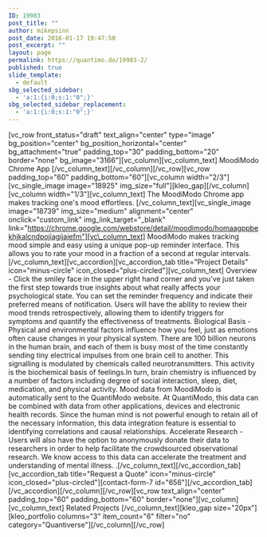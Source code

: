 ```yaml
---
ID: 19983
post_title: ""
author: mikepsinn
post_date: 2016-01-17 19:47:50
post_excerpt: ""
layout: page
permalink: https://quantimo.do/19983-2/
published: true
slide_template:
  - default
sbg_selected_sidebar:
  - 'a:1:{i:0;s:1:"0";}'
sbg_selected_sidebar_replacement:
  - 'a:1:{i:0;s:1:"0";}'
---
```

[vc_row front_status="draft" text_align="center" type="image" bg_position="center" bg_position_horizontal="center" bg_attachment="true" padding_top="30" padding_bottom="20" border="none" bg_image="3166"][vc_column][vc_column_text] MoodiModo Chrome App [/vc_column_text][/vc_column][/vc_row][vc_row padding_top="60" padding_bottom="60"][vc_column width="2/3"][vc_single_image image="18925" img_size="full"][kleo_gap][/vc_column][vc_column width="1/3"][vc_column_text] The MoodiModo Chrome app makes tracking one's mood effortless. [/vc_column_text][vc_single_image image="18739" img_size="medium" alignment="center" onclick="custom_link" img_link_target="\_blank" link="https://chrome.google.com/webstore/detail/moodimodo/homaagppbekhjkalcndpojiagijaiefm"][vc\_column_text] MoodiModo makes tracking mood simple and easy using a unique pop-up reminder interface. This allows you to rate your mood in a fraction of a second at regular intervals. [/vc_column_text][vc_accordion][vc_accordion_tab title="Project Details" icon="minus-circle" icon_closed="plus-circled"][vc_column_text] Overview - Click the smiley face in the upper right hand corner and you've just taken the first step towards true insights about what really affects your psychological state. You can set the reminder frequency and indicate their preferred means of notification. Users will have the ability to review their mood trends retrospectively, allowing them to identify triggers for symptoms and quantify the effectiveness of treatments. Biological Basis - Physical and environmental factors influence how you feel, just as emotions often cause changes in your physical system. There are 100 billion neurons in the human brain, and each of them is busy most of the time constantly sending tiny electrical impulses from one brain cell to another. This signalling is modulated by chemicals called neurotransmitters. This activity is the biochemical basis of feelings.In turn, brain chemistry is influenced by a number of factors including degree of social interaction, sleep, diet, medication, and physical activity. Mood data from MoodiModo is automatically sent to the QuantiModo website. At QuantiModo, this data can be combined with data from other applications, devices and electronic health records. Since the human mind is not powerful enough to retain all of the necessary information, this data integration feature is essential to identifying correlations and causal relationships. Accelerate Research - Users will also have the option to anonymously donate their data to researchers in order to help facilitate the crowdsourced observational research. We know access to this data can accelerate the treatment and understanding of mental illness. .[/vc_column_text][/vc_accordion_tab][vc_accordion_tab title="Request a Quote" icon="minus-circle" icon_closed="plus-circled"][contact-form-7 id="656"][/vc_accordion_tab][/vc_accordion][/vc_column][/vc_row][vc_row text_align="center" padding_top="60" padding_bottom="60" border="none"][vc_column][vc_column_text] Related Projects [/vc_column_text][kleo_gap size="20px"][kleo_portfolio columns="3" item_count="6" filter="no" category="Quantiverse"][/vc_column][/vc_row]
